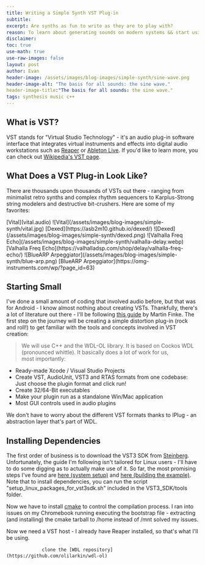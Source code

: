 ```yaml
---
title: Writing a Simple Synth VST Plug-in
subtitle: 
excerpt: Are synths as fun to write as they are to play with?
reason: To learn about generating sounds on modern systems && start using vim exclusively.
disclaimer:
toc: true
use-math: true
use-raw-images: false
layout: post
author: Evan
header-image: /assets/images/blog-images/simple-synth/sine-wave.png
header-image-alt: "The basis for all sounds: the sine wave."
header-image-title:"The basis for all sounds: the sine wave."
tags: synthesis music c++
---
```



## What is VST? 
VST stands for "Virtual Studio Technology" - it's an audio plug-in software interface that integrates virtual instruments and effects into digital audio workstations such as [Reaper](reaper.fm) or [Ableton Live](ableton.com). If you'd like to learn more, you can check out [Wikipedia's VST page](https://en.wikipedia.org/wiki/Virtual_Studio_Technology). 

## What Does a VST Plug-in Look Like?
There are thousands upon thousands of VSTs out there - ranging from minimalist retro synths and complex rhythm sequencers to Karplus-Strong string modelers and destructive bit-crushers. Here are some of my favorites:

<span class="row">
<span class="captioned-image">
[Vital](vital.audio)
![Vital](/assets/images/blog-images/simple-synth/vital.jpg)
</span>
<span class="captioned-image">
[Dexed](https://asb2m10.github.io/dexed/)
![Dexed](/assets/images/blog-images/simple-synth/dexed.png)
</span>
</span>

<span class="row">
<span class="captioned-image">
![Valhalla Freq Echo](/assets/images/blog-images/simple-synth/valhalla-delay.webp)
[Valhalla Freq Echo](https://valhalladsp.com/shop/delay/valhalla-freq-echo/)
</span>
<span class="captioned-image">
![BlueARP Arpeggiator](/assets/images/blog-images/simple-synth/blue-arp.png)
[BlueARP Arpeggiator](https://omg-instruments.com/wp/?page_id=63) 
</span>
</span>

## Starting Small
I've done a small amount of coding that involved audio before, but that was for Android - I know almost nothing about creating VSTs. Thankfully, there's a lot of literature out there - I'll be following [this guide](http://www.martin-finke.de/blog/tags/making_audio_plugins.html) by Martin Finke. The first step on the journey will be creating a simple distortion plug-in (rock and roll!) to get familiar with the tools and concepts involved in VST creation:
> We will use C++ and the WDL-OL library. It is based on Cockos WDL (pronounced whittle). It basically does a lot of work for us, most importantly:  
- Ready-made Xcode / Visual Studio Projects 
- Create VST, AudioUnit, VST3 and RTAS formats from one codebase: Just choose the plugin format and click run! 
- Create 32/64-Bit executables 
- Make your plugin run as a standalone Win/Mac application 
- Most GUI controls used in audio plugins 

We don't have to worry about the different VST formats thanks to IPlug - an abstraction layer that's part of WDL.

## Installing Dependencies
The first order of business is to download the VST3 SDK from [Steinberg](https://www.steinberg.net/developers/). Unfortunately, the guide I'm following isn't tailored for Linux users - I'll have to do some digging as to actually make use of it. So far, the most promising steps I've found are [here (system setup)](https://steinbergmedia.github.io/vst3_dev_portal/pages/Getting+Started/How+to+setup+my+system.html#for-linux) and [here (building the example)](https://steinbergmedia.github.io/vst3_dev_portal/pages/Tutorials/Building+the+examples+included+in+the+SDK+Linux.html#part-2-building-the-examples-on-linux). Note that to install dependencies, you can run the script "setup_linux_packages_for_vst3sdk.sh" included in the VST3_SDK/tools folder.

Now we have to install [cmake](https://cmake.org/install/) to control the compilation process. I ran into issues on my Chromebook running executing the bootstrap file - extracting (and installing) the cmake tarball to /home instead of /mnt solved my issues.

Now we need a VST host - I already have Reaper installed, so that's what I'll be using.


                 clone the [WDL repository](https://github.com/olilarkin/wdl-ol)
